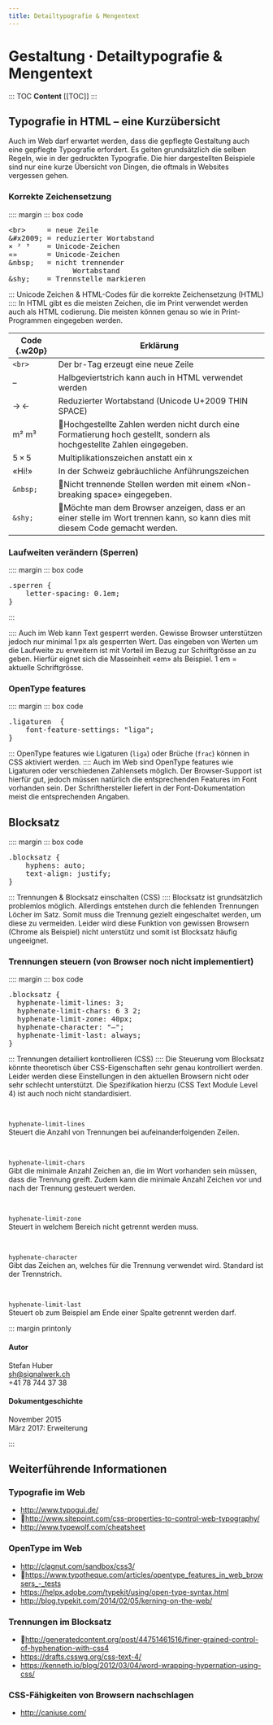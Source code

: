 ```yaml
---
title: Detailtypografie & Mengentext
---
```

# Gestaltung · Detailtypografie & Mengentext

::: TOC
**Content**
[[TOC]]
:::
<div class='header'></div>



## Typografie in HTML – eine Kurzübersicht
Auch im Web darf erwartet werden, dass die gepflegte Gestaltung auch eine gepflegte Typografie erfordert. Es gelten grundsätzlich die selben Regeln, wie in der gedruckten Typografie.
Die hier dargestellten Beispiele sind nur eine kurze Übersicht von Dingen, die oftmals in Websites vergessen gehen.


### Korrekte Zeichensetzung
:::: margin
::: box code
<pre>
&lt;br&gt;     = neue Zeile
&amp;#x2009; = reduzierter Wortabstand
× ² ³    = Unicode-Zeichen
«»       = Unicode-Zeichen
&amp;nbsp;   = nicht trennender
               Wortabstand
&amp;shy;    = Trennstelle markieren
</pre>
:::
Unicode Zeichen & HTML-Codes für die korrekte Zeichensetzung (HTML)
::::
In HTML gibt es die meisten Zeichen, die im Print verwendet werden auch als HTML codierung. Die meisten können genau so wie in Print-Programmen eingegeben werden.

| Code {.w20p}    | Erklärung                                                                                                                    |
|--------|------------------------------------------------------------------------------------------------------------------------------|
| `<br>`   | Der br-Tag erzeugt eine neue Zeile                                                                                           |
| –      | Halbgeviertstrich  kann auch in HTML verwendet werden                                                                        |
| → ←    | Reduzierter Wortabstand (Unicode U+2009 THIN SPACE)                                                                          |
| m² m³  | Hochgestellte Zahlen werden nicht durch eine Formatierung hoch gestellt, sondern als hochgestellte Zahlen eingegeben.       |
| 5 × 5  | Multiplikationszeichen anstatt ein x                                                                                         |
| «Hi!»  | In der Schweiz gebräuchliche Anführungszeichen                                                                               |
| `&nbsp;` | Nicht trennende Stellen werden mit einem «Non-breaking space» eingegeben.                                                   |
| `&shy;`  | Möchte man dem Browser anzeigen, dass er an einer stelle im Wort trennen kann, so kann dies mit diesem Code gemacht werden. |






### Laufweiten verändern (Sperren)
:::: margin
::: box code
<pre>
.sperren {
    letter-spacing: 0.1em;
}
</pre>
:::

::::
Auch im Web kann Text gesperrt werden. Gewisse Browser unterstützen jedoch nur minimal 1 px als gesperrten Wert.
Das eingeben von Werten um die Laufweite zu erweitern ist mit Vorteil im Bezug zur Schriftgrösse an zu geben. Hierfür eignet sich die Masseinheit «em» als Beispiel. 1 em = aktuelle Schriftgrösse.



### OpenType features
:::: margin
::: box code
<pre>
.ligaturen  {
    font-feature-settings: "liga";
}
</pre>
:::
OpenType features wie Ligaturen (`liga`) oder Brüche (`frac`) können in CSS aktiviert werden.
::::
Auch im Web sind OpenType features wie Ligaturen oder verschiedenen Zahlensets möglich. Der Browser-Support ist hierfür gut, jedoch müssen natürlich die entsprechenden Features im Font vorhanden sein. Der Schrifthersteller liefert in der Font-Dokumentation meist die entsprechenden Angaben.


<div class='header'></div>




## Blocksatz
:::: margin
::: box code
<pre>
.blocksatz {
    hyphens: auto;
    text-align: justify;
}
</pre>
:::
Trennungen & Blocksatz einschalten (CSS)
::::
Blocksatz ist grundsätzlich problemlos möglich. Allerdings entstehen durch die fehlenden Trennungen Löcher im Satz. Somit muss die Trennung gezielt eingeschaltet werden, um diese zu vermeiden. Leider wird diese Funktion von gewissen Browsern (Chrome als Beispiel) nicht unterstütz und somit ist Blocksatz häufig ungeeignet.

### Trennungen steuern (von Browser noch nicht implementiert)
:::: margin
::: box code
<pre>
.blocksatz {
  hyphenate-limit-lines: 3;
  hyphenate-limit-chars: 6 3 2;
  hyphenate-limit-zone: 40px;
  hyphenate-character: "–";
  hyphenate-limit-last: always;
}
</pre>
:::
Trennungen detailiert kontrollieren (CSS)
::::
Die Steuerung vom Blocksatz könnte theoretisch über CSS-Eigenschaften sehr genau kontrolliert werden. Leider werden diese Einstellungen in den aktuellen Browsern nicht oder sehr schlecht unterstützt. Die Spezifikation hierzu (CSS Text Module Level 4) ist auch noch nicht standardisiert.

<br>

`hyphenate-limit-lines` <br>
Steuert die Anzahl von Trennungen bei aufeinanderfolgenden Zeilen.

<br>

`hyphenate-limit-chars` <br>
Gibt die minimale Anzahl Zeichen an, die im Wort vorhanden sein müssen, dass die Trennung greift. Zudem kann die minimale Anzahl Zeichen vor und nach der Trennung gesteuert werden.

<br>

`hyphenate-limit-zone` <br>
Steuert in welchem Bereich nicht getrennt werden muss.

<br>

`hyphenate-character` <br>
Gibt das Zeichen an, welches für die Trennung verwendet wird. Standard ist der Trennstrich.

<br>

`hyphenate-limit-last` <br>
Steuert ob zum Beispiel am Ende einer Spalte getrennt werden darf.



<div class='header'></div>

::: margin printonly
#### Autor
Stefan Huber  
sh@signalwerk.ch  
+41 78 744 37 38

#### Dokumentgeschichte
November 2015  
März 2017: Erweiterung

:::

## Weiterführende Informationen



### Typografie im Web
* http://www.typogui.de/
* http://www.sitepoint.com/css-properties-to-control-web-typography/
* http://www.typewolf.com/cheatsheet

### OpenType im Web
* http://clagnut.com/sandbox/css3/
* https://www.typotheque.com/articles/opentype_features_in_web_browsers_-_tests
* https://helpx.adobe.com/typekit/using/open-type-syntax.html
* http://blog.typekit.com/2014/02/05/kerning-on-the-web/

### Trennungen im Blocksatz
* http://generatedcontent.org/post/44751461516/finer-grained-control-of-hyphenation-with-css4
* https://drafts.csswg.org/css-text-4/
* https://kenneth.io/blog/2012/03/04/word-wrapping-hypernation-using-css/

### CSS-Fähigkeiten von Browsern nachschlagen
* http://caniuse.com/
